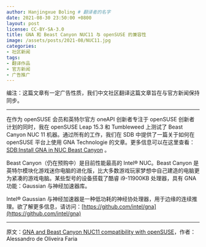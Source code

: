 ```yaml
---
author: Hanjingxue Boling # 翻译者的名字
date: 2021-08-30 23:50:00 +0800
layout: post
license: CC-BY-SA-3.0
title: GNA 和 Beast Canyon NUC11 与 openSUSE 的兼容性
image: /assets/posts/2021-08/NUC11.jpg
categories:
- 社区新闻
tags:
- 翻译作品
- 官方新闻
- 广告推广
---
```


编注：这篇文章有一定广告性质，我们中文社区翻译这篇文章旨在与官方新闻保持同步。

---
在作为 openSUSE 会员和英特尔官方 oneAPI 创新者专注于 openSUSE 创新者计划的同时，我在 openSUSE Leap 15.3 和 Tumbleweed 上测试了 Beast Canyon NUC 11 机器。通过所有的工作，我们在 SDB 中提供了一篇关于如何在 openSUSE 平台上使用 GNA Technologie 的文章。更多信息可以在这里查看： [SDB:Install GNA in NUC Beast Canyon](https://en.opensuse.org/SDB:Install_GNA_in_NUC_Beast_Canyon) 。

Beast Canyon（仍在预购中）是目前性能最高的 Intel® NUC。Beast Canyon 是英特尔模块化游戏迷你电脑的进化版，比大多数游戏玩家梦想中自己建造的电脑更为紧凑的游戏电脑。某些型号的设备搭载了酷睿 i9-11900KB 处理器，具有 GNA 功能：Gaussian 与神经加速器库。

Intel® Gaussian 与神经加速器是一种低功耗的神经协处理器，用于边缘的连续推理。欲了解更多信息，请访问：[https://github.com/intel/gna](https://github.com/intel/gna)

---

原文：[GNA and Beast Canyon NUC11 compatibility with openSUSE](https://news.opensuse.org/2021/08/30/GNA-and-Beast-Canyon-NUC11-compatibility-with-openSUSE/)，作者：Alessandro de Oliveira Faria